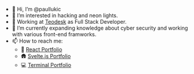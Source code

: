 - 👋 Hi, I’m @paullukic
- 👀 I’m interested in hacking and neon lights.
- 💼 Working at [Teodesk](https://teodesk.com) as Full Stack Developer.
- 🌱 I’m currently expanding knowledge about cyber security and working with various front-end framworks.
- 📫 How to reach me:
   - 🏡	[React Portfolio](https://react.paullukic.com/)
   - 🛖 [Svelte.js Portfolio](https://paullukic.com/gui/win98.html)
   - 💻️ [Terminal Portfolio](https://paullukic.com)
	

